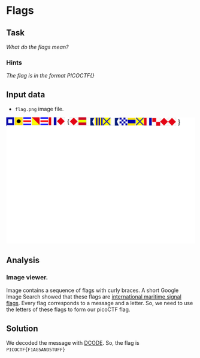# Flags

## Task

*What do the flags mean?*

### Hints

*The flag is in the format PICOCTF{}*

## Input data

* `flag.png` image file.

![flag.png](https://github.com/KryvavyiPotii/ctf-write-ups/blob/main/picoCTF/picoCTF%202019/Flags/flag.png)

## Analysis

### Image viewer.
  
Image contains a sequence of flags with curly braces.
A short Google Image Search showed that these flags are [international maritime signal flags](https://en.wikipedia.org/wiki/International_maritime_signal_flags).
Every flag corresponds to a message and a letter.
So, we need to use the letters of these flags to form our picoCTF flag.

## Solution

We decoded the message with [DCODE](https://www.dcode.fr/maritime-signals-code).
So, the flag is `PICOCTF{F1AG5AND5TUFF}`
